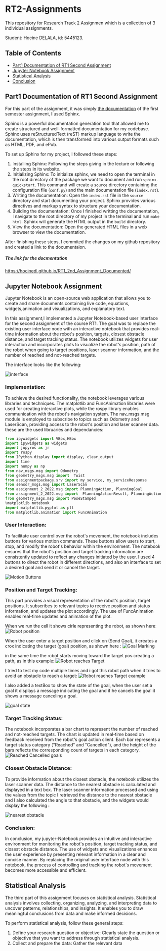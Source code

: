# RT2-Assignments

This repository for Research Track 2 Assignmen which is a collection of 3 individual assignments.

Student: Hocine DELALA, id: 5445123.

## Table of Contents

- [Part1 Documentation of RT1 Second Assignment](#part1-documentation-of-rt1-second-assignment)
- [Jupyter Notebook Assignment](#jupyter-notebook-assignment)
- [Statistical Analysis](#statistical-analysis)
- [Conclusion](#conclusion)

## Part1 Documentation of RT1 Second Assignment

For this part of the assignment, it was simply [the documentation](https://hocinedl.github.io/RT1_2nd_Assignment_Documented/) of the first semester assignment, I used Sphinx.

Sphinx is a powerful documentation generation tool that allowed me to create structured and well-formatted documentation for my codebase. Sphinx uses reStructuredText (reST) markup language to write the documentation, which is then transformed into various output formats such as HTML, PDF, and ePub.

To set up Sphinx for my project, I followed these steps:

1. Installing Sphinx: Following the steps giving in the lecture or following the steps in its website.
2. Initializing Sphinx: To initialize sphinx, we need to open the terminal in the root directory of the package we want to document and run `sphinx-quickstart`.  This command will create a `source` directory containing the configuration file (`conf.py`) and the main documentation file (`index.rst`).
3. Writing the documentation: Open the `index.rst` file in the `source` directory and start documenting your project. Sphinx provides various directives and markup syntax to structure your documentation.
4. Building the documentation: Once I finished  writting the documentation, I navigate to the root directory of my project in the terminal and run `make html`. Sphinx will generate the HTML output in the `build` directory.
5. View the documentation: Open the generated HTML files in a web browser to view the documentation.

After finishing these steps, I commited the changes on my github repository and created a link to the documentaion.

##### The link for the docmentation

https://hocinedl.github.io/RT1_2nd_Assignment_Documented/


## Jupyter Notebook Assignment


   Jupyter Notebook is an open-source web application that allows you to create and share documents containing live code, equations, widgets,animation and visualizations, and explanatory text. 

   In this assignment,I implemented a Jupyter Notebook-based user interface for the second assignment of the course RT1. The goal was to replace the existing user interface node with an interactive notebook that provides real-time information about the robot's position, targets, closest obstacle distance, and target tracking status. The notebook utilizes widgets for user interaction and incorporates plots to visualize the robot's position, path of the robot when going to target positions, laser scanner information, and the number of reached and not-reached targets.

The interface looks like the following:

![interface](full_interface.png)


### Implementation:


To achieve the desired functionality, the notebook leverages various libraries and techniques. The matplotlib and FuncAnimation libraries were used for creating interactive plots, while the rospy library enables communication with the robot's navigation system. The nav_msgs.msg module is employed to subscribe to topics such as Odometry and LaserScan, providing access to the robot's position and laser scanner data.
these are the used libruaries and dependancies: 

```python
from ipywidgets import VBox,HBox
import ipywidgets as widgets
import jupyros as jr
import rospy
from IPython.display import display, clear_output
import time
import numpy as np
from nav_msgs.msg import Odometry
from geometry_msgs.msg import  Twist
from assignmentpackage.srv import my_service, my_serviceResponse
from sensor_msgs.msg import LaserScan 
from assignment_2_2022.msg import PlanningAction, PlanningGoal
from assignment_2_2022.msg import  PlanningActionResult, PlanningActionGoal,PlanningActionFeedback
from geometry_msgs.msg import PoseStamped
%matplotlib notebook
import matplotlib.pyplot as plt
from matplotlib.animation import FuncAnimation


```

### User Interaction:


   To facilitate user control over the robot's movement, the notebook includes buttons for various motion commands. These buttons allow users to start, stop, and modify the robot's behavior within the environment. The notebook ensures that the robot's position and target tracking information are consistently updated to reflect any changes initiated by the user. I used 4 buttons to direct the robot in different directions, and also an interface to set a desired goal and send it or cancel the target.



![Motion Buttons](Buttons.png)


### Position and Target Tracking:

This part provides a visual representation of the robot's position, target positions. It subscribes to relevant topics to receive position and status information, and updates the plot accordingly. The use of FuncAnimation enables real-time updates and animation of the plot.

When we run the cell it shows cirle representing the robot, as shown here:
![Robot position](Robot_position_at_start.png)

When the user enter a target position and click on (Send Goal), it creates a crox indicating the target (goal) position, as shown here :
![Goal Marking](Robot_position_after-settingGoal.png)

in the same time the robot starts moving toward the target pos creating a path, as in this example:
![Robot reaches Target](Robot_andTarget_Path.png)

I tried to test my code multiple times and i got this robot path when it tries to avoid an obstacle to reach a target:
![Robot reaches Target example](possiblePathOvoidObstacle.png)

I also added a textBox to show the state of the goal, when the user set a goal it displays a message indicating the goal and if he cancels the goal it shows a message canceling a goal.

![goal state](textBox_goal.png)



### Target Tracking Status:

The notebook incorporates a bar chart to represent the number of reached and not-reached targets. The chart is updated in real-time based on feedback received from the robot's goal action client. Each bar represents a target status category ("Reached" and "Cancelled"), and the height of the bars reflects the corresponding count of targets in each category.
![Reached Cancelled goals](CountReacheCanceled.png)



### Closest Obstacle Distance:

To provide information about the closest obstacle, the notebook utilizes the laser scanner data. The distance to the nearest obstacle is calculated and displayed in a text box. The laser scanner information processed and using the values from the topic I retrieved the distance to the nearest obstacle and I also calculated the angle to that obstacle, and the widgets would display the following :

![nearest obstacle](nearest_obstacle.png)


### Conclusion:
In conclusion, my jupyter-Notebook provides an intuitive and interactive environment for monitoring the robot's position, target tracking status, and closest obstacle distance. The use of widgets and visualizations enhances the user experience by presenting relevant information in a clear and concise manner. By replacing the original user interface node with this notebook, the process of controlling and tracking the robot's movement becomes more accessible and efficient.







## Statistical Analysis

The third part of this assignment focuses on statistical analysis. Statistical analysis involves collecting, organizing, analyzing, and interpreting data to uncover patterns, relationships, and insights. It enables you to draw meaningful conclusions from data and make informed decisions.

To perform statistical analysis, follow these general steps:

1. Define your research question or objective: Clearly state the question or objective that you want to address through statistical analysis.
2. Collect and prepare the data: Gather the relevant data


